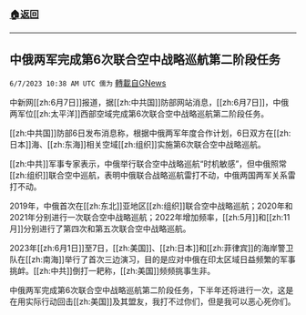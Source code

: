###  [:house:返回](README.md)
---


## 中俄两军完成第6次联合空中战略巡航第二阶段任务
`6/7/2023 10:38 AM UTC 儒为` [轉載自GNews](https://gnews.org/articles/1365011)

中新网[[zh:6月7日]]报道，据[[zh:中共国]]防部网站消息，[[zh:6月7日]]，中俄两军位[[zh:太平洋]]西部空域完成第6次联合空中战略巡航第二阶段任务。

  

[[zh:中共国]]防部6日发布消息称，根据中俄两军年度合作计划，6日双方在[[zh:日本]]海、[[zh:东海]]相关空域[[zh:组织]]实施第6次联合空中战略巡航。

  

[[zh:中共]]军事专家表示，中俄举行联合空中战略巡航“时机敏感”，但中俄照常[[zh:组织]]联合空中巡航，表明中俄联合战略巡航雷打不动，中俄两国两军关系雷打不动。

  

2019年，中俄首次在[[zh:东北]]亚地区[[zh:组织]]联合空中战略巡航；2020年和2021年分别进行一次联合空中战略巡航；2022年增加频率，[[zh:5月]]和[[zh:11月]]分别进行了第四次和第五次联合空中战略巡航。

  

2023年[[zh:6月1日]]至7日，[[zh:美国]]、[[zh:日本]]和[[zh:菲律宾]]的海岸警卫队在[[zh:南海]]举行了首次三边演习，目的是应对中俄在印太区域日益频繁的军事挑衅。[[zh:中共]]倒打一耙称，[[zh:美国]]频频挑事生非。

  

中俄两军完成第6次联合空中战略巡航第二阶段任务，下半年还将进行一次，这是在用实际行动回击[[zh:美国]]及其盟友，我打不过你们，但是我可以恶心死你们。
